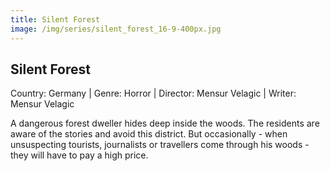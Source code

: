 ```yaml
---
title: Silent Forest
image: /img/series/silent_forest_16-9-400px.jpg
---
```


## Silent Forest
Country: Germany | Genre: Horror | Director:  Mensur Velagic | Writer:  Mensur Velagic

A dangerous forest dweller hides deep inside the woods. The residents are aware of the stories and avoid this district. But occasionally - when unsuspecting tourists, journalists or travellers come through his woods - they will have to pay a high price.